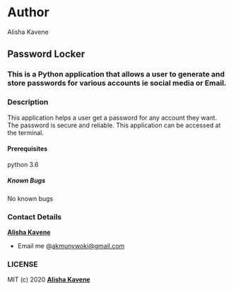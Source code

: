 # Author
Alisha Kavene
## Password Locker
### This is a Python application that allows a user to generate and store passwords for various accounts ie social media or Email.
### Description
This application helps a user get a password for any account they want. The password is secure and reliable. This application can be accessed at the terminal.
#### Prerequisites
python 3.6
##### Known Bugs
No known bugs
### Contact Details 
**[Alisha Kavene](https://github.com/alishakavene)**

 * Email me @akmunywoki@gmail.com
 ### LICENSE
 MIT (c) 2020 **[Alisha Kavene](https://github.com/alishakavene)**
